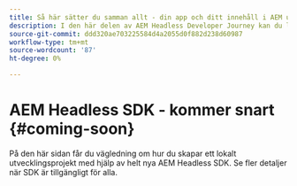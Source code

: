 ```yaml
---
title: Så här sätter du samman allt - din app och ditt innehåll i AEM utan rubriker
description: I den här delen av AEM Headless Developer Journey kan du lära dig hur du tar ditt AEM-projekt, inklusive innehållsfragment, dina GraphQL-anrop, dina REST API-anrop och programmet, och förbereder det för publicering.
source-git-commit: ddd320ae703225584d4a2055d0f882d238d60987
workflow-type: tm+mt
source-wordcount: '87'
ht-degree: 0%

---
```



# AEM Headless SDK - kommer snart {#coming-soon}

På den här sidan får du vägledning om hur du skapar ett lokalt utvecklingsprojekt med hjälp av helt nya AEM Headless SDK. Se fler detaljer när SDK är tillgängligt för alla.
